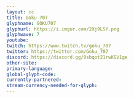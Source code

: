 ```yaml
---
layout: cc
title: Goku 707
glyphname: GOKU707
glyphurl: https://i.imgur.com/2Xj9LSY.png
glyphwave: 7
youtube: 
twitch: https://www.twitch.tv/goku_707
twitter: https://twitter.com/Goku_707
discord: https://discord.gg/0sbqot21rwKGV1ge
other-site: 
primary-language: 
global-glyph-code: 
currently-partnered: 
stream-currency-needed-for-glyph: 
---
```


